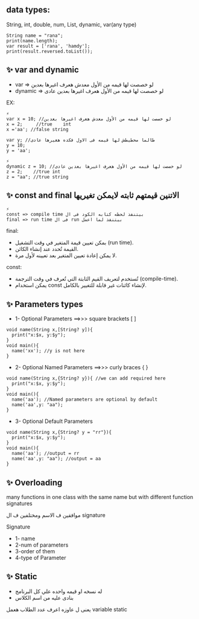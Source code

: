 ## data types:

String, int, double, num, List, dynamic, var(any type)
```
String name = "rana";
print(name.length);
var result = ['rana', 'hamdy'];
print(result.reversed.toList());
```

## ✨ var and dynamic
- var     => لو خصصت لها قيمه من الأول معدش هعرف اغيرها بعدين
- dynamic => لو خصصت لها قيمه من الأول هعرف اغيرها بعدين عادى

EX:
```
⚡
var x = 10; //لو خصصت لها قيمه من الأول معدش هعرف اغيرها بعدين 
x = 2;     //true    int
x ='aa'; //false string

var y; //طالما محطيطش لها قيمه فى الاول فكده هغيرها عادى
y = 10;
y = 'aa';
```

```
⚡
dynamic z = 10; //لو خصصت لها قيمه من الأول هعرف اغيرها بعدين عادى 
z = 2;    //true int
z = "aa"; //true string
```

## ✨ const and final الاتنين قيمتهم ثابته لايمكن تغيريها

```
⚡
const => compile time بيتنفذ لحظه كتابه الكود فى ال
final => run time فى ال run بيتنفذ لما اعمل
```
final:
- بمكن تعيين قيمة المتغير في وقت التشغيل (run time).
- القيمة تُحدد عند إنشاء الكائن.
- لا يمكن إعادة تعيين المتغير بعد تعيينه لأول مرة.


const:
- تُستخدم لتعريف القيم الثابتة التي تُعرف في وقت الترجمة (compile-time).
- يمكن استخدام const لإنشاء كائنات غير قابلة للتغيير بالكامل.

## ✨ Parameters types
- 1- Optional Parameters ==>>> square brackets [ ]
```
void name(String x,[String? y]){
  print("x:$x, y:$y");
}
void main(){
  name('xx'); //y is not here
}
```
- 2- Optional Named Parameters ==>>> curly braces { }
```
void name(String x,{String? y}){ //we can add required here
  print("x:$x, y:$y");
}
void main(){
  name('aa'); //Named parameters are optional by default
  name('aa',y: "aa");
}
```
- 3- Optional Default Parameters
```
void name(String x,{String? y = "rr"}){
  print("x:$x, y:$y");
}
void main(){
  name('aa'); //output = rr
  name('aa',y: "aa"); //output = aa
}
```
## ✨ Overloading
  
many functions in one class with the same name but with different function signatures 


موافقين ف الاسم ومختلفين ف ال signature

Signature 
- 1- name
- 2-num of parameters 
- 3-order of them 
- 4-type of Parameter

## ✨ Static 
- له نسخه او قيمه واحده علي كل البرنامج
- بنادى عليه من اسم الكلاس

يعنى ل عاوزه اعرف عدد الطلاب هعمل variable static
